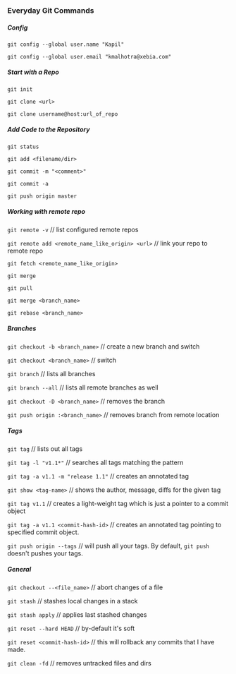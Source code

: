 ### Everyday Git Commands

##### Config

`git config --global user.name "Kapil"`

`git config --global user.email "kmalhotra@xebia.com"`

##### Start with a Repo

`git init`

`git clone <url>`

`git clone username@host:url_of_repo`

##### Add Code to the Repository

`git status`

`git add <filename/dir>`

`git commit -m "<comment>"`

`git commit -a`

`git push origin master`

##### Working with remote repo

`git remote -v` // list configured remote repos

`git remote add <remote_name_like_origin> <url>` // link your repo to remote repo

`git fetch <remote_name_like_origin>`

`git merge`

`git pull`

`git merge <branch_name>`

`git rebase <branch_name>`

##### Branches

`git checkout -b <branch_name>` // create a new branch and switch

`git checkout <branch_name>` // switch

`git branch` // lists all branches

`git branch --all` // lists all remote branches as well

`git checkout -D <branch_name>` // removes the branch

`git push origin :<branch_name>` // removes branch from remote location

##### Tags

`git tag` // lists out all tags

`git tag -l "v1.1*"` // searches all tags matching the pattern

`git tag -a v1.1 -m "release 1.1"` // creates an annotated tag

`git show <tag-name>` // shows the author, message, diffs for the given tag

`git tag v1.1` // creates a light-weight tag which is just a pointer to a commit object

`git tag -a v1.1 <commit-hash-id>` // creates an annotated tag pointing to specified commit object.

`git push origin --tags` // will push all your tags. By default, `git push` doesn't pushes your tags.

##### General

`git checkout --<file_name>` // abort changes of a file

`git stash` // stashes local changes in a stack

`git stash apply` // applies last stashed changes

`git reset --hard HEAD` // by-default it's soft

`git reset <commit-hash-id>` // this will rollback any commits that I have made.

`git clean -fd` // removes untracked files and dirs
